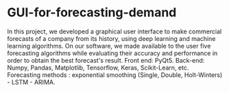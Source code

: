 # GUI-for-forecasting-demand

In this project, we developed a graphical user interface to make commercial forecasts of a company from its history, using deep learning and machine learning algorithms. On our software, we made available to the user five forecasting algorithms while evaluating their accuracy and performance in order to obtain the best forecast's result.
Front end: PyQt5. 
Back-end: Numpy, Pandas, Matplotlib, Tensorflow, Keras, Scikit-Learn, etc.
Forecasting methods : exponential smoothing (Single, Double, Holt-Winters) - LSTM - ARIMA.
